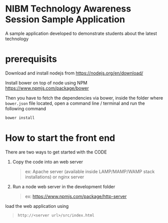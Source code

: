 # NIBM Technology Awareness Session Sample Application
A sample application developed to demonstrate students about the latest technology

# prerequisits

Download and install nodejs from https://nodejs.org/en/download/

Install bower on top of node using NPM https://www.npmjs.com/package/bower

Then you have to fetch the dependencies via bower, inside the folder where `bower.json` file located, open a command line / terminal and run the following command
```sh 
bower install
```
# How to start the front end
There are two ways to get started with the CODE

1. Copy the code into an web server 
    > ex: Apache server (available inside LAMP/MAMP/WAMP stack installations) or nginx server 
2. Run a node web server in the development folder
    > ex: https://www.npmjs.com/package/http-server 

load the web application using 
>` http://<server url>/src/index.html `


